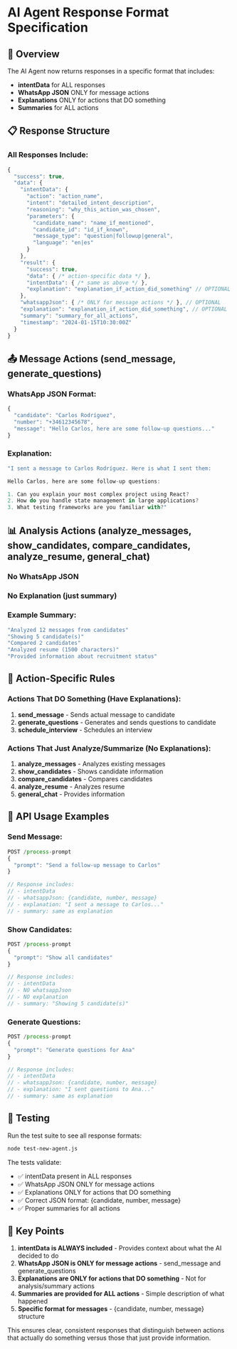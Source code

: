 # AI Agent Response Format Specification

## 🎯 Overview

The AI Agent now returns responses in a specific format that includes:
- **intentData** for ALL responses
- **WhatsApp JSON** ONLY for message actions
- **Explanations** ONLY for actions that DO something
- **Summaries** for ALL actions

## 📋 Response Structure

### All Responses Include:
```javascript
{
  "success": true,
  "data": {
    "intentData": {
      "action": "action_name",
      "intent": "detailed_intent_description", 
      "reasoning": "why_this_action_was_chosen",
      "parameters": {
        "candidate_name": "name_if_mentioned",
        "candidate_id": "id_if_known", 
        "message_type": "question|followup|general",
        "language": "en|es"
      }
    },
    "result": {
      "success": true,
      "data": { /* action-specific data */ },
      "intentData": { /* same as above */ },
      "explanation": "explanation_if_action_did_something" // OPTIONAL
    },
    "whatsappJson": { /* ONLY for message actions */ }, // OPTIONAL
    "explanation": "explanation_if_action_did_something", // OPTIONAL
    "summary": "summary_for_all_actions",
    "timestamp": "2024-01-15T10:30:00Z"
  }
}
```

## 📤 Message Actions (send_message, generate_questions)

### WhatsApp JSON Format:
```javascript
{
  "candidate": "Carlos Rodríguez",
  "number": "+34612345678", 
  "message": "Hello Carlos, here are some follow-up questions..."
}
```

### Explanation:
```javascript
"I sent a message to Carlos Rodríguez. Here is what I sent them:

Hello Carlos, here are some follow-up questions:

1. Can you explain your most complex project using React?
2. How do you handle state management in large applications?
3. What testing frameworks are you familiar with?"
```

## 📊 Analysis Actions (analyze_messages, show_candidates, compare_candidates, analyze_resume, general_chat)

### No WhatsApp JSON
### No Explanation (just summary)

### Example Summary:
```javascript
"Analyzed 12 messages from candidates"
"Showing 5 candidate(s)" 
"Compared 2 candidates"
"Analyzed resume (1500 characters)"
"Provided information about recruitment status"
```

## 🎯 Action-Specific Rules

### Actions That DO Something (Have Explanations):
1. **send_message** - Sends actual message to candidate
2. **generate_questions** - Generates and sends questions to candidate  
3. **schedule_interview** - Schedules an interview

### Actions That Just Analyze/Summarize (No Explanations):
1. **analyze_messages** - Analyzes existing messages
2. **show_candidates** - Shows candidate information
3. **compare_candidates** - Compares candidates
4. **analyze_resume** - Analyzes resume
5. **general_chat** - Provides information

## 🔧 API Usage Examples

### Send Message:
```javascript
POST /process-prompt
{
  "prompt": "Send a follow-up message to Carlos"
}

// Response includes:
// - intentData
// - whatsappJson: {candidate, number, message}
// - explanation: "I sent a message to Carlos..."
// - summary: same as explanation
```

### Show Candidates:
```javascript
POST /process-prompt
{
  "prompt": "Show all candidates"
}

// Response includes:
// - intentData
// - NO whatsappJson
// - NO explanation
// - summary: "Showing 5 candidate(s)"
```

### Generate Questions:
```javascript
POST /process-prompt
{
  "prompt": "Generate questions for Ana"
}

// Response includes:
// - intentData
// - whatsappJson: {candidate, number, message}
// - explanation: "I sent questions to Ana..."
// - summary: same as explanation
```

## 🧪 Testing

Run the test suite to see all response formats:

```bash
node test-new-agent.js
```

The tests validate:
- ✅ intentData present in ALL responses
- ✅ WhatsApp JSON ONLY for message actions
- ✅ Explanations ONLY for actions that DO something
- ✅ Correct JSON format: {candidate, number, message}
- ✅ Proper summaries for all actions

## 📝 Key Points

1. **intentData is ALWAYS included** - Provides context about what the AI decided to do
2. **WhatsApp JSON is ONLY for message actions** - send_message and generate_questions
3. **Explanations are ONLY for actions that DO something** - Not for analysis/summary actions
4. **Summaries are provided for ALL actions** - Simple description of what happened
5. **Specific format for messages** - {candidate, number, message} structure

This ensures clear, consistent responses that distinguish between actions that actually do something versus those that just provide information. 